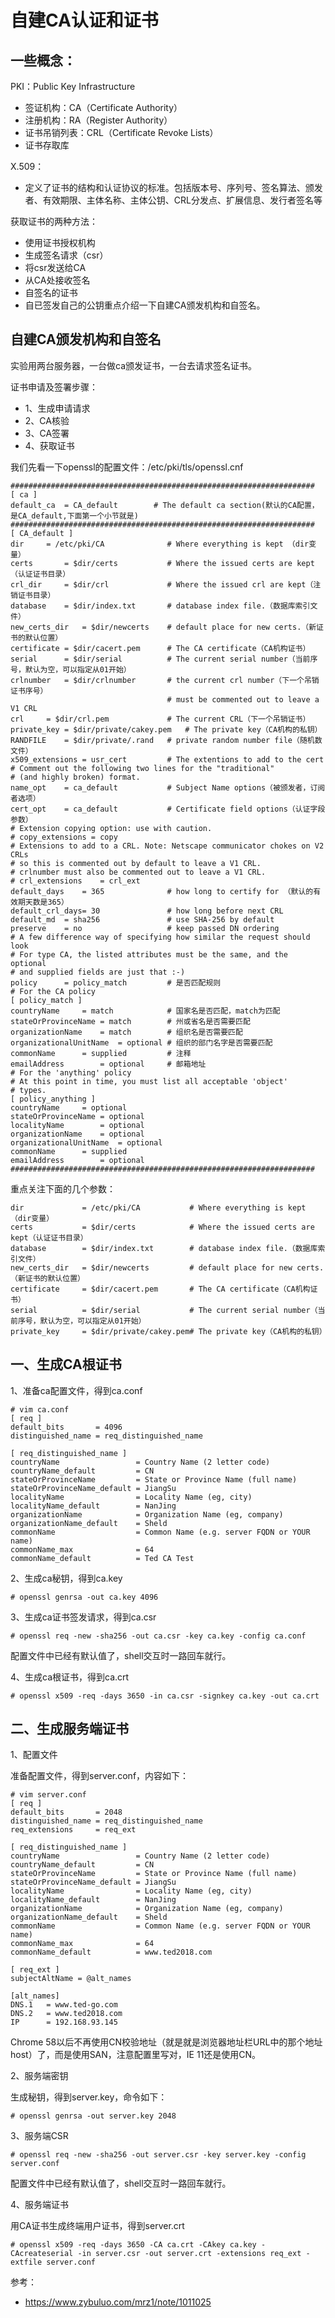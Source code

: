 # 自建CA认证和证书

## 一些概念：

PKI：Public Key Infrastructure
- 签证机构：CA（Certificate Authority）
- 注册机构：RA（Register Authority）
- 证书吊销列表：CRL（Certificate Revoke Lists）
- 证书存取库

X.509：
- 定义了证书的结构和认证协议的标准。包括版本号、序列号、签名算法、颁发者、有效期限、主体名称、主体公钥、CRL分发点、扩展信息、发行者签名等

获取证书的两种方法：
- 使用证书授权机构
- 生成签名请求（csr）
- 将csr发送给CA
- 从CA处接收签名
- 自签名的证书
- 自已签发自己的公钥重点介绍一下自建CA颁发机构和自签名。

## 自建CA颁发机构和自签名
实验用两台服务器，一台做ca颁发证书，一台去请求签名证书。

证书申请及签署步骤：
- 1、生成申请请求
- 2、CA核验
- 3、CA签署
- 4、获取证书

我们先看一下openssl的配置文件：/etc/pki/tls/openssl.cnf
```
####################################################################
[ ca ]
default_ca  = CA_default        # The default ca section(默认的CA配置，是CA_default,下面第一个小节就是)
####################################################################
[ CA_default ]
dir     = /etc/pki/CA              # Where everything is kept （dir变量）
certs       = $dir/certs           # Where the issued certs are kept（认证证书目录）
crl_dir     = $dir/crl             # Where the issued crl are kept（注销证书目录）
database    = $dir/index.txt       # database index file.（数据库索引文件）
new_certs_dir   = $dir/newcerts    # default place for new certs.（新证书的默认位置）
certificate = $dir/cacert.pem      # The CA certificate（CA机构证书）
serial      = $dir/serial          # The current serial number（当前序号，默认为空，可以指定从01开始）
crlnumber   = $dir/crlnumber       # the current crl number（下一个吊销证书序号）
                                   # must be commented out to leave a V1 CRL
crl     = $dir/crl.pem             # The current CRL（下一个吊销证书）
private_key = $dir/private/cakey.pem   # The private key（CA机构的私钥）
RANDFILE    = $dir/private/.rand   # private random number file（随机数文件）
x509_extensions = usr_cert         # The extentions to add to the cert
# Comment out the following two lines for the "traditional"
# (and highly broken) format.
name_opt    = ca_default           # Subject Name options（被颁发者，订阅者选项）
cert_opt    = ca_default           # Certificate field options（认证字段参数）
# Extension copying option: use with caution.
# copy_extensions = copy
# Extensions to add to a CRL. Note: Netscape communicator chokes on V2 CRLs
# so this is commented out by default to leave a V1 CRL.
# crlnumber must also be commented out to leave a V1 CRL.
# crl_extensions    = crl_ext
default_days    = 365              # how long to certify for （默认的有效期天数是365）
default_crl_days= 30               # how long before next CRL
default_md  = sha256               # use SHA-256 by default
preserve    = no                   # keep passed DN ordering
# A few difference way of specifying how similar the request should look
# For type CA, the listed attributes must be the same, and the optional
# and supplied fields are just that :-)
policy      = policy_match         # 是否匹配规则
# For the CA policy
[ policy_match ]
countryName     = match            # 国家名是否匹配，match为匹配
stateOrProvinceName = match        # 州或省名是否需要匹配
organizationName    = match        # 组织名是否需要匹配
organizationalUnitName  = optional # 组织的部门名字是否需要匹配
commonName      = supplied         # 注释
emailAddress        = optional     # 邮箱地址
# For the 'anything' policy
# At this point in time, you must list all acceptable 'object'
# types.
[ policy_anything ]
countryName     = optional
stateOrProvinceName = optional
localityName        = optional
organizationName    = optional
organizationalUnitName  = optional
commonName      = supplied
emailAddress        = optional
####################################################################
```

重点关注下面的几个参数：
```
dir             = /etc/pki/CA           # Where everything is kept （dir变量）
certs           = $dir/certs            # Where the issued certs are kept（认证证书目录）
database        = $dir/index.txt        # database index file.（数据库索引文件）
new_certs_dir   = $dir/newcerts         # default place for new certs.（新证书的默认位置）
certificate     = $dir/cacert.pem       # The CA certificate（CA机构证书）
serial          = $dir/serial           # The current serial number（当前序号，默认为空，可以指定从01开始）
private_key     = $dir/private/cakey.pem# The private key（CA机构的私钥）
```


一、生成CA根证书
---
1、准备ca配置文件，得到ca.conf
```
# vim ca.conf
[ req ]
default_bits       = 4096
distinguished_name = req_distinguished_name
 
[ req_distinguished_name ]
countryName                 = Country Name (2 letter code)
countryName_default         = CN
stateOrProvinceName         = State or Province Name (full name)
stateOrProvinceName_default = JiangSu
localityName                = Locality Name (eg, city)
localityName_default        = NanJing
organizationName            = Organization Name (eg, company)
organizationName_default    = Sheld
commonName                  = Common Name (e.g. server FQDN or YOUR name)
commonName_max              = 64
commonName_default          = Ted CA Test
```

2、生成ca秘钥，得到ca.key
```
# openssl genrsa -out ca.key 4096
```

3、生成ca证书签发请求，得到ca.csr
```
# openssl req -new -sha256 -out ca.csr -key ca.key -config ca.conf
```
配置文件中已经有默认值了，shell交互时一路回车就行。

4、生成ca根证书，得到ca.crt
```
# openssl x509 -req -days 3650 -in ca.csr -signkey ca.key -out ca.crt
```

二、生成服务端证书
---
1、配置文件

准备配置文件，得到server.conf，内容如下：
```
# vim server.conf
[ req ]
default_bits       = 2048
distinguished_name = req_distinguished_name
req_extensions     = req_ext

[ req_distinguished_name ]
countryName                 = Country Name (2 letter code)
countryName_default         = CN
stateOrProvinceName         = State or Province Name (full name)
stateOrProvinceName_default = JiangSu
localityName                = Locality Name (eg, city)
localityName_default        = NanJing
organizationName            = Organization Name (eg, company)
organizationName_default    = Sheld
commonName                  = Common Name (e.g. server FQDN or YOUR name)
commonName_max              = 64
commonName_default          = www.ted2018.com
     
[ req_ext ]
subjectAltName = @alt_names
     
[alt_names]
DNS.1   = www.ted-go.com
DNS.2   = www.ted2018.com
IP      = 192.168.93.145
```
Chrome 58以后不再使用CN校验地址（就是就是浏览器地址栏URL中的那个地址host）了，而是使用SAN，注意配置里写对，IE 11还是使用CN。

2、服务端密钥

生成秘钥，得到server.key，命令如下：
```
# openssl genrsa -out server.key 2048
```

3、服务端CSR
```
# openssl req -new -sha256 -out server.csr -key server.key -config server.conf
```
配置文件中已经有默认值了，shell交互时一路回车就行。

4、服务端证书

用CA证书生成终端用户证书，得到server.crt
```
# openssl x509 -req -days 3650 -CA ca.crt -CAkey ca.key -CAcreateserial -in server.csr -out server.crt -extensions req_ext -extfile server.conf
```

参考：
- https://www.zybuluo.com/mrz1/note/1011025
